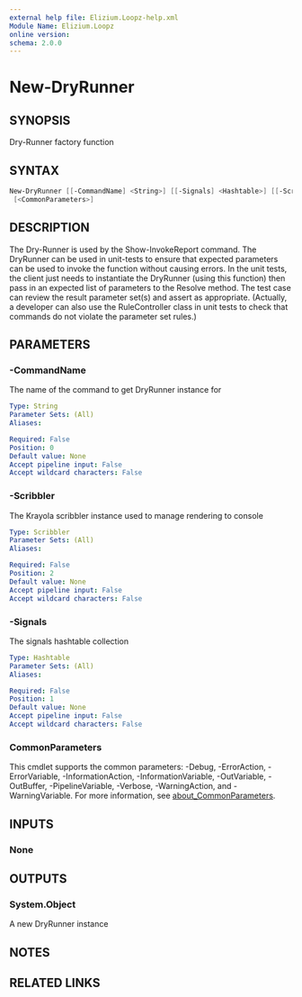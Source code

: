 ```yaml
---
external help file: Elizium.Loopz-help.xml
Module Name: Elizium.Loopz
online version:
schema: 2.0.0
---
```


# New-DryRunner

## SYNOPSIS

Dry-Runner factory function

## SYNTAX

```powershell
New-DryRunner [[-CommandName] <String>] [[-Signals] <Hashtable>] [[-Scribbler] <Scribbler>]
 [<CommonParameters>]
```

## DESCRIPTION

The Dry-Runner is used by the Show-InvokeReport command. The DryRunner can
be used in unit-tests to ensure that expected parameters can be used to
invoke the function without causing errors. In the unit tests, the client just needs
to instantiate the DryRunner (using this function) then pass in an expected list
of parameters to the Resolve method. The test case can review the result parameter
set(s) and assert as appropriate. (Actually, a developer can also use the
RuleController class in unit tests to check that commands do not violate the
parameter set rules.)

## PARAMETERS

### -CommandName

The name of the command to get DryRunner instance for

```yaml
Type: String
Parameter Sets: (All)
Aliases:

Required: False
Position: 0
Default value: None
Accept pipeline input: False
Accept wildcard characters: False
```

### -Scribbler

The Krayola scribbler instance used to manage rendering to console

```yaml
Type: Scribbler
Parameter Sets: (All)
Aliases:

Required: False
Position: 2
Default value: None
Accept pipeline input: False
Accept wildcard characters: False
```

### -Signals

The signals hashtable collection

```yaml
Type: Hashtable
Parameter Sets: (All)
Aliases:

Required: False
Position: 1
Default value: None
Accept pipeline input: False
Accept wildcard characters: False
```

### CommonParameters

This cmdlet supports the common parameters: -Debug, -ErrorAction, -ErrorVariable, -InformationAction, -InformationVariable, -OutVariable, -OutBuffer, -PipelineVariable, -Verbose, -WarningAction, and -WarningVariable. For more information, see [about_CommonParameters](http://go.microsoft.com/fwlink/?LinkID=113216).

## INPUTS

### None

## OUTPUTS

### System.Object

A new DryRunner instance

## NOTES

## RELATED LINKS
